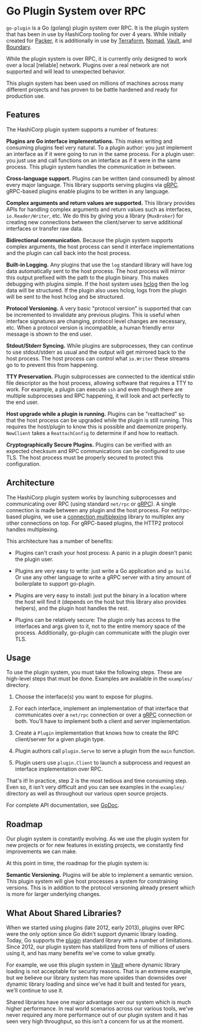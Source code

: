 # Go Plugin System over RPC

`go-plugin` is a Go (golang) plugin system over RPC. It is the plugin system
that has been in use by HashiCorp tooling for over 4 years. While initially
created for [Packer](https://www.packer.io), it is additionally in use by
[Terraform](https://www.terraform.io), [Nomad](https://www.nomadproject.io),
[Vault](https://www.vaultproject.io), and
[Boundary](https://www.boundaryproject.io).

While the plugin system is over RPC, it is currently only designed to work
over a local [reliable] network. Plugins over a real network are not supported
and will lead to unexpected behavior.

This plugin system has been used on millions of machines across many different
projects and has proven to be battle hardened and ready for production use.

## Features

The HashiCorp plugin system supports a number of features:

**Plugins are Go interface implementations.** This makes writing and consuming
plugins feel very natural. To a plugin author: you just implement an
interface as if it were going to run in the same process. For a plugin user:
you just use and call functions on an interface as if it were in the same
process. This plugin system handles the communication in between.

**Cross-language support.** Plugins can be written (and consumed) by
almost every major language. This library supports serving plugins via
[gRPC](http://www.grpc.io). gRPC-based plugins enable plugins to be written
in any language.

**Complex arguments and return values are supported.** This library
provides APIs for handling complex arguments and return values such
as interfaces, `io.Reader/Writer`, etc. We do this by giving you a library
(`MuxBroker`) for creating new connections between the client/server to
serve additional interfaces or transfer raw data.

**Bidirectional communication.** Because the plugin system supports
complex arguments, the host process can send it interface implementations
and the plugin can call back into the host process.

**Built-in Logging.** Any plugins that use the `log` standard library
will have log data automatically sent to the host process. The host
process will mirror this output prefixed with the path to the plugin
binary. This makes debugging with plugins simple. If the host system
uses [hclog](https://github.com/hashicorp/go-hclog) then the log data
will be structured. If the plugin also uses hclog, logs from the plugin
will be sent to the host hclog and be structured.

**Protocol Versioning.** A very basic "protocol version" is supported that
can be incremented to invalidate any previous plugins. This is useful when
interface signatures are changing, protocol level changes are necessary,
etc. When a protocol version is incompatible, a human friendly error
message is shown to the end user.

**Stdout/Stderr Syncing.** While plugins are subprocesses, they can continue
to use stdout/stderr as usual and the output will get mirrored back to
the host process. The host process can control what `io.Writer` these
streams go to to prevent this from happening.

**TTY Preservation.** Plugin subprocesses are connected to the identical
stdin file descriptor as the host process, allowing software that requires
a TTY to work. For example, a plugin can execute `ssh` and even though there
are multiple subprocesses and RPC happening, it will look and act perfectly
to the end user.

**Host upgrade while a plugin is running.** Plugins can be "reattached"
so that the host process can be upgraded while the plugin is still running.
This requires the host/plugin to know this is possible and daemonize
properly. `NewClient` takes a `ReattachConfig` to determine if and how to
reattach.

**Cryptographically Secure Plugins.** Plugins can be verified with an expected
checksum and RPC communications can be configured to use TLS. The host process
must be properly secured to protect this configuration.

## Architecture

The HashiCorp plugin system works by launching subprocesses and communicating
over RPC (using standard `net/rpc` or [gRPC](http://www.grpc.io)). A single
connection is made between any plugin and the host process. For net/rpc-based
plugins, we use a [connection multiplexing](https://github.com/hashicorp/yamux)
library to multiplex any other connections on top. For gRPC-based plugins,
the HTTP2 protocol handles multiplexing.

This architecture has a number of benefits:

  * Plugins can't crash your host process: A panic in a plugin doesn't
    panic the plugin user.

  * Plugins are very easy to write: just write a Go application and `go build`.
    Or use any other language to write a gRPC server with a tiny amount of
    boilerplate to support go-plugin.

  * Plugins are very easy to install: just put the binary in a location where
    the host will find it (depends on the host but this library also provides
    helpers), and the plugin host handles the rest.

  * Plugins can be relatively secure: The plugin only has access to the
    interfaces and args given to it, not to the entire memory space of the
    process. Additionally, go-plugin can communicate with the plugin over
    TLS.

## Usage

To use the plugin system, you must take the following steps. These are
high-level steps that must be done. Examples are available in the
`examples/` directory.

  1. Choose the interface(s) you want to expose for plugins.

  2. For each interface, implement an implementation of that interface
     that communicates over a `net/rpc` connection or over a
     [gRPC](http://www.grpc.io) connection or both. You'll have to implement
     both a client and server implementation.

  3. Create a `Plugin` implementation that knows how to create the RPC
     client/server for a given plugin type.

  4. Plugin authors call `plugin.Serve` to serve a plugin from the
     `main` function.

  5. Plugin users use `plugin.Client` to launch a subprocess and request
     an interface implementation over RPC.

That's it! In practice, step 2 is the most tedious and time consuming step.
Even so, it isn't very difficult and you can see examples in the `examples/`
directory as well as throughout our various open source projects.

For complete API documentation, see [GoDoc](https://godoc.org/github.com/hashicorp/go-plugin).

## Roadmap

Our plugin system is constantly evolving. As we use the plugin system for
new projects or for new features in existing projects, we constantly find
improvements we can make.

At this point in time, the roadmap for the plugin system is:

**Semantic Versioning.** Plugins will be able to implement a semantic version.
This plugin system will give host processes a system for constraining
versions. This is in addition to the protocol versioning already present
which is more for larger underlying changes.

## What About Shared Libraries?

When we started using plugins (late 2012, early 2013), plugins over RPC
were the only option since Go didn't support dynamic library loading. Today,
Go supports the [plugin](https://golang.org/pkg/plugin/) standard library with
a number of  limitations. Since 2012, our plugin system has stabilized 
from tens of millions of users using it, and has many benefits we've come to 
value greatly.

For example, we use this plugin system in
[Vault](https://www.vaultproject.io) where dynamic library loading is
not acceptable for security reasons. That is an extreme
example, but we believe our library system has more upsides than downsides
over dynamic library loading and since we've had it built and tested for years,
we'll continue to use it.

Shared libraries have one major advantage over our system which is much
higher performance. In real world scenarios across our various tools,
we've never required any more performance out of our plugin system and it
has seen very high throughput, so this isn't a concern for us at the moment.
